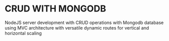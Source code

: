 # CRUD WITH MONGODB
NodeJS server development with CRUD operations with Mongodb database using MVC architecture with versatile dynamic routes for vertical and horizontal scaling

